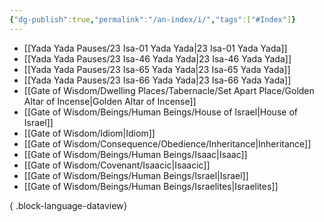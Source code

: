 ```yaml
---
{"dg-publish":true,"permalink":"/an-index/i/","tags":["#Index"]}
---
```



- [[Yada Yada Pauses/23 Isa-01 Yada Yada\|23 Isa-01 Yada Yada]]
- [[Yada Yada Pauses/23 Isa-46 Yada Yada\|23 Isa-46 Yada Yada]]
- [[Yada Yada Pauses/23 Isa-65 Yada Yada\|23 Isa-65 Yada Yada]]
- [[Yada Yada Pauses/23 Isa-66 Yada Yada\|23 Isa-66 Yada Yada]]
- [[Gate of Wisdom/Dwelling Places/Tabernacle/Set Apart Place/Golden Altar of Incense\|Golden Altar of Incense]]
- [[Gate of Wisdom/Beings/Human Beings/House of Israel\|House of Israel]]
- [[Gate of Wisdom/Idiom\|Idiom]]
- [[Gate of Wisdom/Consequence/Obedience/Inheritance\|Inheritance]]
- [[Gate of Wisdom/Beings/Human Beings/Isaac\|Isaac]]
- [[Gate of Wisdom/Covenant/Isaacic\|Isaacic]]
- [[Gate of Wisdom/Beings/Human Beings/Israel\|Israel]]
- [[Gate of Wisdom/Beings/Human Beings/Israelites\|Israelites]]

{ .block-language-dataview}